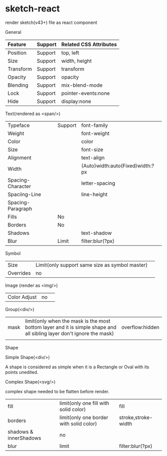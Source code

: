 # sketch-react

render sketch\(v43+\) file as react component





General

| Feature | Support | Related CSS Attributes |
| :--- | :--- | :--- |
| Position | Support | top, left |
| Size | Support | width, height |
| Transform | Support | transform |
| Opacity | Support | opacity |
| Blending | Support | mix-blend-mode |
| Lock | Support | pointer-events:none |
| Hide | Support | display:none |

Text\(rendered as &lt;span/&gt;\)

|  |  |  |
| :--- | :--- | :--- |
| Typeface | Support | font-family |
| Weight |  | font-weight |
| Color |  | color |
| Size |  | font-size |
| Alignment |  | text-align |
| Width |  | \(Auto\)width:auto\(Fixed\)width:?px |
| Spacing-Character |  | letter-spacing |
| Spaciing-Line |  | line-height |
| Spacing-Paragraph |  |  |
| Fills | No |  |
| Borders | No |  |
| Shadows |  | text-shadow |
| Blur | Limit | filter:blur\(?px\) |

Symbol

|  |  |  |
| :--- | :--- | :--- |
| Size | Limit\(only support same size as symbol master\) |  |
| Overrides | no |  |

Image \(render as &lt;img/&gt;\)

|  |  |  |
| :--- | :--- | :--- |
| Color Adjust | no |  |

Group\(&lt;div/&gt;\)

|  |  |  |
| :--- | :--- | :--- |
| mask | limit\(only when the mask is the most bottom layer and it is simple shape and all sibling layer don't ignore the mask\) | overflow:hidden |
|  |  |  |



Shape



Simple Shape\(&lt;div/&gt;\)

A shape is considered as simple when it is a Rectangle or Oval with its points unedited.





Complex Shape\(&lt;svg/&gt;\)

complex shape needed to be flatten before render.

|  |  |  |
| :--- | :--- | :--- |
| fill | limit\(only one fill with solid color\) | fill |
| borders | limit\(only one border with solid color\) | stroke,stroke-width |
| shadows & innerShadows | no |  |
| blur | limit | filter:blur\(?px\) |



